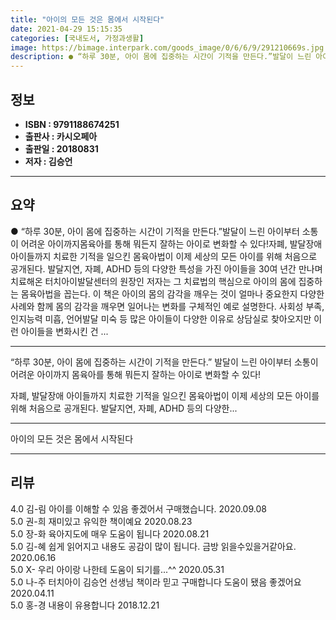 ```yaml
---
title: "아이의 모든 것은 몸에서 시작된다"
date: 2021-04-29 15:15:35
categories: [국내도서, 가정과생활]
image: https://bimage.interpark.com/goods_image/0/6/6/9/291210669s.jpg
description: ● “하루 30분, 아이 몸에 집중하는 시간이 기적을 만든다.”발달이 느린 아이부터 소통이 어려운 아이까지몸육아를 통해 뭐든지 잘하는 아이로 변화할 수 있다!자폐, 발달장애 아이들까지 치료한 기적을 일으킨 몸육아법이 이제 세상의 모든 아이를 위해 처음으로 공개된다. 발달지연, 자폐,
---
```


## **정보**

- **ISBN : 9791188674251**
- **출판사 : 카시오페아**
- **출판일 : 20180831**
- **저자 : 김승언**

------



## **요약**

●  “하루 30분, 아이 몸에 집중하는 시간이 기적을 만든다.”발달이 느린 아이부터 소통이 어려운 아이까지몸육아를 통해 뭐든지 잘하는 아이로 변화할 수 있다!자폐, 발달장애 아이들까지 치료한 기적을 일으킨 몸육아법이 이제 세상의 모든 아이를 위해 처음으로 공개된다. 발달지연, 자폐, ADHD 등의 다양한 특성을 가진 아이들을 30여 년간 만나며 치료해온 터치아이발달센터의 원장인 저자는 그 치료법의 핵심으로 아이의 몸에 집중하는 몸육아법을 꼽는다. 이 책은 아이의 몸의 감각을 깨우는 것이 얼마나 중요한지 다양한 사례와 함께 몸의 감각을 깨우면 일어나는 변화를 구체적인 예로 설명한다. 사회성 부족, 인지능력 미흡, 언어발달 미숙 등 많은 아이들이 다양한 이유로 상담실로 찾아오지만 이런 아이들을 변화시킨 건 ...

------

“하루 30분, 아이 몸에 집중하는 시간이 기적을 만든다.”
발달이 느린 아이부터 소통이 어려운 아이까지
몸육아를 통해 뭐든지 잘하는 아이로 변화할 수 있다!

자폐, 발달장애 아이들까지 치료한 기적을 일으킨 몸육아법이 이제 세상의 모든 아이를 위해 처음으로 공개된다. 발달지연, 자폐, ADHD 등의 다양한... 

------


아이의 모든 것은 몸에서 시작된다 

------


## **리뷰** 

4.0 김-림 아이를 이해할 수 있음 좋겠어서 구매했습니다.  2020.09.08 <br/>5.0 권-희 재미있고 유익한 책이예요 2020.08.23 <br/>5.0 장-화 육아지도에 매우 도움이 됩니다 2020.08.21 <br/>5.0 김-혜 쉽게 읽어지고 내용도 공감이 많이 됩니다.
금방 읽을수있을거같아요. 2020.06.16 <br/>5.0 X- 우리 아이랑 나한테 도움이 되기를...^^ 2020.05.31 <br/>5.0 나-주 터치아이 김승언 선생님 책이라 믿고 구매합니다
도움이 됐음 좋겠어요  2020.04.11 <br/>5.0 홍-경 내용이 유용합니다 2018.12.21 <br/>